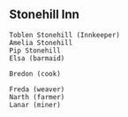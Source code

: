 ## Stonehill Inn
    Toblen Stonehill (Innkeeper)
    Amelia Stonehill
    Pip Stonehill
    Elsa (barmaid)

    Bredon (cook)

    Freda (weaver)
    Narth (farmer)
    Lanar (miner)

